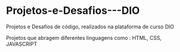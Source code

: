 # Projetos-e-Desafios---DIO
Projetos e Desafios de código, realizados na plataforma de curso DIO

Projetos que abragem diferentes linguagens como : HTML, CSS, JAVASCRIPT 
